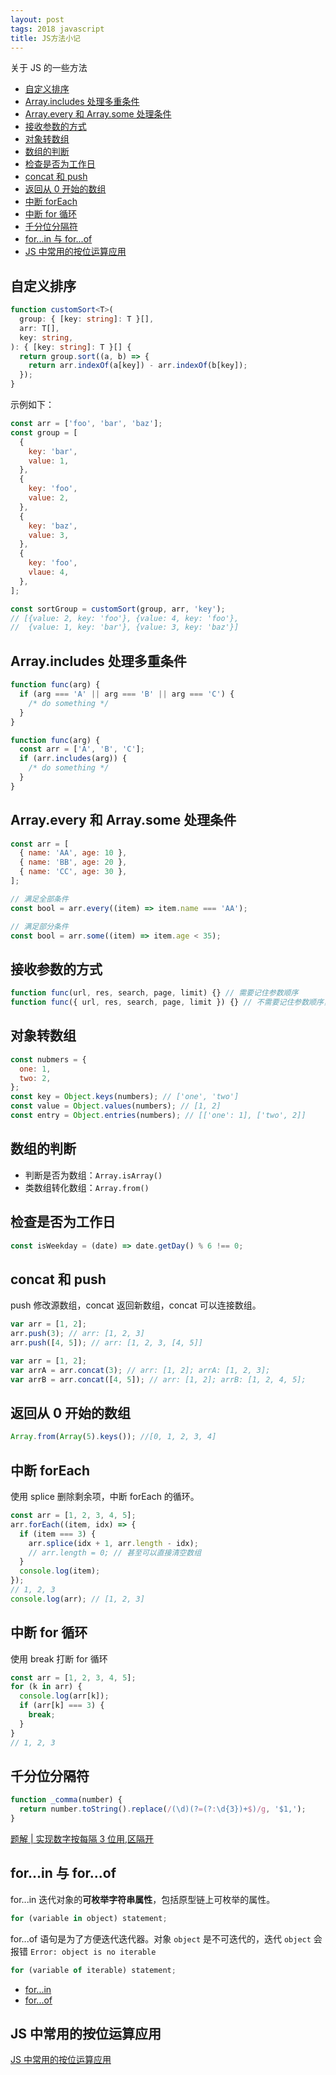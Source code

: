 ```yaml
---
layout: post
tags: 2018 javascript
title: JS方法小记
---
```


关于 JS 的一些方法

<!-- vim-markdown-toc GFM -->

- [自定义排序](#自定义排序)
- [Array.includes 处理多重条件](#arrayincludes-处理多重条件)
- [Array.every 和 Array.some 处理条件](#arrayevery-和-arraysome-处理条件)
- [接收参数的方式](#接收参数的方式)
- [对象转数组](#对象转数组)
- [数组的判断](#数组的判断)
- [检查是否为工作日](#检查是否为工作日)
- [concat 和 push](#concat-和-push)
- [返回从 0 开始的数组](#返回从-0-开始的数组)
- [中断 forEach](#中断-foreach)
- [中断 for 循环](#中断-for-循环)
- [千分位分隔符](#千分位分隔符)
- [for...in 与 for...of](#forin-与-forof)
- [JS 中常用的按位运算应用](#js-中常用的按位运算应用)

<!-- vim-markdown-toc -->

## 自定义排序

```ts
function customSort<T>(
  group: { [key: string]: T }[],
  arr: T[],
  key: string,
): { [key: string]: T }[] {
  return group.sort((a, b) => {
    return arr.indexOf(a[key]) - arr.indexOf(b[key]);
  });
}
```

示例如下：

```js
const arr = ['foo', 'bar', 'baz'];
const group = [
  {
    key: 'bar',
    value: 1,
  },
  {
    key: 'foo',
    value: 2,
  },
  {
    key: 'baz',
    value: 3,
  },
  {
    key: 'foo',
    vlaue: 4,
  },
];

const sortGroup = customSort(group, arr, 'key');
// [{value: 2, key: 'foo'}, {value: 4, key: 'foo'},
//  {value: 1, key: 'bar'}, {value: 3, key: 'baz'}]
```

## Array.includes 处理多重条件

```js
function func(arg) {
  if (arg === 'A' || arg === 'B' || arg === 'C') {
    /* do something */
  }
}

function func(arg) {
  const arr = ['A', 'B', 'C'];
  if (arr.includes(arg)) {
    /* do something */
  }
}
```

## Array.every 和 Array.some 处理条件

```js
const arr = [
  { name: 'AA', age: 10 },
  { name: 'BB', age: 20 },
  { name: 'CC', age: 30 },
];

// 满足全部条件
const bool = arr.every((item) => item.name === 'AA');

// 满足部分条件
const bool = arr.some((item) => item.age < 35);
```

## 接收参数的方式

```js
function func(url, res, search, page, limit) {} // 需要记住参数顺序
function func({ url, res, search, page, limit }) {} // 不需要记住参数顺序，记参数名称
```

## 对象转数组

```js
const nubmers = {
  one: 1,
  two: 2,
};
const key = Object.keys(numbers); // ['one', 'two']
const value = Object.values(numbers); // [1, 2]
const entry = Object.entries(numbers); // [['one': 1], ['two', 2]]
```

## 数组的判断

- 判断是否为数组：`Array.isArray()`
- 类数组转化数组：`Array.from()`

## 检查是否为工作日

```js
const isWeekday = (date) => date.getDay() % 6 !== 0;
```

## concat 和 push

push 修改源数组，concat 返回新数组，concat 可以连接数组。

```js
var arr = [1, 2];
arr.push(3); // arr: [1, 2, 3]
arr.push([4, 5]); // arr: [1, 2, 3, [4, 5]]
```

```js
var arr = [1, 2];
var arrA = arr.concat(3); // arr: [1, 2]; arrA: [1, 2, 3];
var arrB = arr.concat([4, 5]); // arr: [1, 2]; arrB: [1, 2, 4, 5];
```

## 返回从 0 开始的数组

```js
Array.from(Array(5).keys()); //[0, 1, 2, 3, 4]
```

## 中断 forEach

使用 splice 删除剩余项，中断 forEach 的循环。

```js
const arr = [1, 2, 3, 4, 5];
arr.forEach((item, idx) => {
  if (item === 3) {
    arr.splice(idx + 1, arr.length - idx);
    // arr.length = 0; // 甚至可以直接清空数组
  }
  console.log(item);
});
// 1, 2, 3
console.log(arr); // [1, 2, 3]
```

## 中断 for 循环

使用 break 打断 for 循环

```js
const arr = [1, 2, 3, 4, 5];
for (k in arr) {
  console.log(arr[k]);
  if (arr[k] === 3) {
    break;
  }
}
// 1, 2, 3
```

## 千分位分隔符

```js
function _comma(number) {
  return number.toString().replace(/(\d)(?=(?:\d{3})+$)/g, '$1,');
}
```

[题解 \| 实现数字按每隔 3 位用,区隔开](https://blog.nowcoder.net/n/633bded80a164c5e946dfcce9df20327?f=comment)

## for...in 与 for...of

for...in 迭代对象的**可枚举字符串属性**，包括原型链上可枚举的属性。

```js
for (variable in object) statement;
```

for...of 语句是为了方便迭代迭代器。对象 `object` 是不可迭代的，迭代 `object` 会报错 `Error: object is no iterable`

```js
for (variable of iterable) statement;
```

- [for...in](https://developer.mozilla.org/en-US/docs/Web/JavaScript/Reference/Statements/for...in)
- [for...of](https://developer.mozilla.org/en-US/docs/Web/JavaScript/Reference/Statements/for...of)

## JS 中常用的按位运算应用

[JS 中常用的按位运算应用](https://wxxcarl.github.io/note/js/%E6%8C%89%E4%BD%8D%E8%BF%90%E7%AE%97.html)
